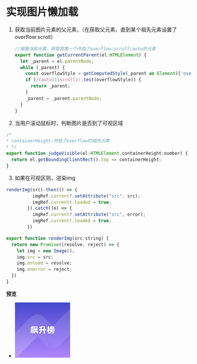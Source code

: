 # 实现图片懒加载
1. 获取当前图片元素的父元素，（在获取父元素，直到某个祖先元素设置了overflow:scroll）
    ```js
    //根据当前元素，获取其第一个开启了overflow:scroll|auto的元素
    export function getCurrentParent(el:HTMLElement) {
      let _parent = el.parentNode;
      while (_parent) {
        const overflowStyle = getComputedStyle(_parent as Element)['overflow'];
        if (/(auto)|(scroll)/.test(overflowStyle)) {
          return _parent;
        }
        _parent = _parent.parentNode;
      }
    }
    ```
2. 当用户滚动鼠标时，判断图片是否到了可视区域   
```js
/*
* containerHeight:开启了overflow的祖先元素
* */
export function judgeVisible(el:HTMLElement,containerHeight:number) {
  return el.getBoundingClientRect().top <= containerHeight;
}
```
3. 如果在可视区则，渲染img
```js
renderImg(src).then(() => {
          imgRef.current?.setAttribute("src", src);
          imgRef.current!.loaded = true;
        }).catch((e) => {
          imgRef.current?.setAttribute("src", error);
          imgRef.current!.loaded = true;
        })
```
```js
export function renderImg(src:string) {
  return new Promise((resolve, reject) => {
    let img = new Image();
    img.src = src;
    img.onload = resolve;
    img.onerror = reject;
  })
}
```

**预览**


<script setup>
import { ref ,useTemplateRef,nextTick,onMounted} from "vue";
function getCurrentParent(el) {
  let _parent = el.parentNode;
  while (_parent) {
    const overflowStyle = getComputedStyle['overflow'];
    if (/(auto)|(scroll)/.test(overflowStyle)) {
      return _parent;
    }
    _parent = _parent.parentNode;
  }
}
function judgeVisible(el,containerHeight) {
 
  const top = el.getBoundingClientRect().top - imgRef.value.getBoundingClientRect().top
  
  return top <= containerHeight;
}
function renderImg(src) {
  return new Promise((resolve, reject) => {
    let img = new Image();
    img.src = src;
    img.onload = resolve;
    img.onerror = reject;
  })
}
const imgList = ref([
  {
    url:"/about-me/1.jpg",
    ref:null
  },
  {
    url:"/about-me/2.jpg",
ref:null
  },
  {
    url:"/about-me/3.jpg",
ref:null
  },
  {
    url:"/about-me/4.jpg",
ref:null
  },
  {
    url:"/about-me/5.jpg",
ref:null
  },  
])
const imgRef = useTemplateRef("img-container")
const ulRef = useTemplateRef("ul")

const fn=()=>{
  const offsetHeight = imgRef.value.offsetHeight
 
  
  for(let item of imgList.value){
    const el = item.ref
    const img = el.querySelector("img")
    const isVisible = judgeVisible(el,offsetHeight)

    if(isVisible && img.getAttribute('data-loaded') === null){
        img.setAttribute("src","/about-me/6.jpg")    
        renderImg(item.url).then(()=>{
            img.setAttribute("src",item.url)
            img.setAttribute("data-loaded","1")
        }).catch((e)=>{
            img.setAttribute("src","/about-me/6.jpg")
            img.setAttribute("data-loaded","1")
        })
    }
  }
}
onMounted(()=>{

  nextTick(()=>{
        fn()
  
  })
})
const handleScroll=()=>{
  fn()
  console.log("--")
}
</script>

<div :class="$style.container" ref="img-container" @scroll="handleScroll">
  <ul ref="ul" :class="$style.ul">
    <li :class="$style['img-item-li']" v-for="item in imgList" :key="item.url" :ref="(el)=>item.ref=el">
        <img :class="$style['img-item']" src="/6.jpg"/>
    </li>
  </ul>
</div>

<style module>
.container{
  width:300px;
  height: 320px;
  overflow-y:scroll ;
  
}
.img-item{
  width:100%;
  vertical-align: baseline;
  height: 300px;  
}
.ul{
  margin:0!important;
  padding:0!important;
 
}
.img-item-li{
  margin:0!important;
  padding:0!important;
  list-style:none;
}
</style>